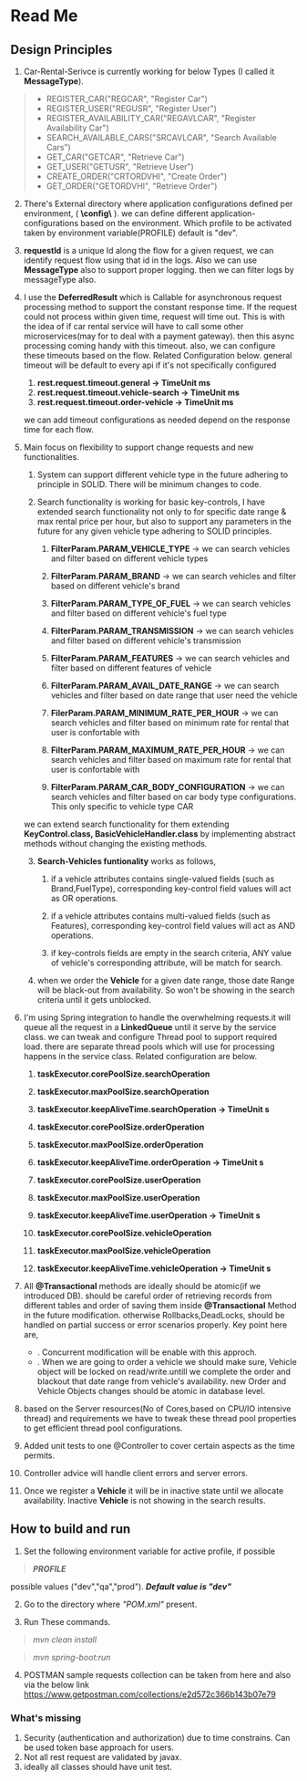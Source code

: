 # Read Me #

## Design Principles ##

1. Car-Rental-Serivce is currently working for below Types (I called it **MessageType**).
> * REGISTER_CAR("REGCAR", "Register Car")
> * REGISTER_USER("REGUSR", "Register User")
> * REGISTER_AVAILABILITY_CAR("REGAVLCAR", "Register Availability Car")
> * SEARCH_AVAILABLE_CARS("SRCAVLCAR", "Search Available Cars")
> * GET_CAR("GETCAR", "Retrieve Car")
> * GET_USER("GETUSR", "Retrieve User")
> * CREATE_ORDER("CRTORDVHI", "Create Order")
> * GET_ORDER("GETORDVHI", "Retrieve Order")


2. There's External directory where application configurations defined per environment, ( **\config\\** ). we can define
   different application-configurations based on the environment. Which profile to be activated taken by environment
   variable(PROFILE) default is "dev". 

3. **requestId** is a unique Id along the flow for a given request, we can identify request flow using that id in the
   logs. Also we can use **MessageType** also to support proper logging. then we can filter logs by messageType also.

4. I use the **DeferredResult** which is Callable for asynchronous request processing method to support the constant
   response time. If the request could not process within given time, request will time out. This is with the idea of if
   car rental service will have to call some other microservices(may for to deal with a payment gateway). then this async processing coming handy with this
   timeout. also, we can configure these timeouts based on the flow. Related Configuration below. general timeout will
   be default to every api if it's not specifically configured
    1. **rest.request.timeout.general -> TimeUnit ms**
    2. **rest.request.timeout.vehicle-search -> TimeUnit ms**
    3. **rest.request.timeout.order-vehicle -> TimeUnit ms**
   
   we can add timeout configurations as needed depend on the response time for each flow.

5. Main focus on flexibility to support change requests and new functionalities.

    1. System can support different vehicle type in the future adhering to principle in SOLID. There will be
       minimum changes to code.
       
    2. Search functionality is working for basic key-controls, I have extended search functionality not only to for specific date range & max rental price per hour, but also to support any parameters in the future for any given vehicle type adhering to SOLID principles.
        1. **FilterParam.PARAM_VEHICLE_TYPE**    -> we can search vehicles and filter based on different vehicle types
        2. **FilterParam.PARAM_BRAND**           -> we can search vehicles and filter based on different vehicle's brand
        3. **FilterParam.PARAM_TYPE_OF_FUEL**    -> we can search vehicles and filter based on different vehicle's fuel type
        4. **FilterParam.PARAM_TRANSMISSION**    -> we can search vehicles and filter based on different vehicle's transmission
        5. **FilterParam.PARAM_FEATURES**        -> we can search vehicles and filter based on different features of vehicle
        
        6. **FilterParam.PARAM_AVAIL_DATE_RANGE**   -> we can search vehicles and filter based on date range that user need the vehicle
        7. **FilerParam.PARAM_MINIMUM_RATE_PER_HOUR**  -> we can search vehicles and filter based on minimum rate for rental that user is confortable with
        8. **FilterParam.PARAM_MAXIMUM_RATE_PER_HOUR** -> we can search vehicles and filter based on maximum rate for rental that user is confortable with
        
        9. **FilterParam.PARAM_CAR_BODY_CONFIGURATION** -> we can search vehicles and filter based on car body type configurations. This only specific to vehicle type CAR

   
   we can extend search functionality for them extending **KeyControl.class, BasicVehicleHandler.class**
   by implementing abstract methods without changing the existing methods.
   
    3. **Search-Vehicles funtionality** works as follows,
  
        1. if a vehicle attributes contains single-valued fields (such as Brand,FuelType), corresponding key-control
           field values will act as OR operations.
           
        2. if a vehicle attributes contains multi-valued fields (such as Features), corresponding key-control field
           values will act as AND operations.
           
        3. if key-controls fields are empty in the search criteria, ANY value of vehicle's corresponding attribute, will
           be match for search.
           
    4. when we order the **Vehicle** for a given date range, those date Range will be black-out from availability. So won't
       be showing in the search criteria until it gets unblocked.


6. I'm using Spring integration to handle the overwhelming requests.it will queue all the request in a **LinkedQueue** until
   it serve by the service class. we can tweak and configure Thread pool to support required load. there are separate
   thread pools which will use for processing happens in the service class. Related configuration are below.
    1. **taskExecutor.corePoolSize.searchOperation**
    2. **taskExecutor.maxPoolSize.searchOperation**
    3. **taskExecutor.keepAliveTime.searchOperation -> TimeUnit s**

    4. **taskExecutor.corePoolSize.orderOperation**
    5. **taskExecutor.maxPoolSize.orderOperation**
    6. **taskExecutor.keepAliveTime.orderOperation -> TimeUnit s**

    7. **taskExecutor.corePoolSize.userOperation**
    8. **taskExecutor.maxPoolSize.userOperation**
    9. **taskExecutor.keepAliveTime.userOperation -> TimeUnit s**

    10. **taskExecutor.corePoolSize.vehicleOperation**
    11. **taskExecutor.maxPoolSize.vehicleOperation**
    12. **taskExecutor.keepAliveTime.vehicleOperation -> TimeUnit s**

7. All **@Transactional** methods are ideally should be atomic(if we introduced DB). should be careful order of retrieving
   records from different tables and order of saving them inside **@Transactional** Method in the future modification. otherwise Rollbacks,DeadLocks,
   should be handled on partial success or error scenarios properly. Key point here are,
      * . Concurrent modification will be enable with this approch.
      * . When we are going to order a vehicle we should make sure, Vehicle object will be locked on read/write.untill we complete the order and blackout that date range from vehicle's availability. new Order and Vehicle Objects changes should be atomic in database level.

8. based on the Server resources(No of Cores,based on CPU/IO intensive thread) and requirements we have to tweak these thread pool
   properties to get efficient thread pool configurations.

9. Added unit tests to one @Controller to cover certain aspects as the time permits.

10. Controller advice will handle client errors and server errors.
11. Once we register a **Vehicle** it will be in inactive state until we allocate availability. Inactive **Vehicle** is not showing in the search results.

## How to build and run ##

1. Set the following environment variable for active profile, if possible

> ***PROFILE***
>
possible values ("dev","qa","prod"). ***Default value is "dev"***

2. Go to the directory where *"POM.xml"* present.


3. Run These commands.

> *mvn clean install*

> *mvn spring-boot:run*

4. POSTMAN sample requests collection can be taken from here and also via the below link
   https://www.getpostman.com/collections/e2d572c366b143b07e79

### What's missing ###

1. Security (authentication and authorization) due to time constrains. Can be used token base approach for users.
2. Not all rest request are validated by javax.
3. ideally all classes should have unit test.

